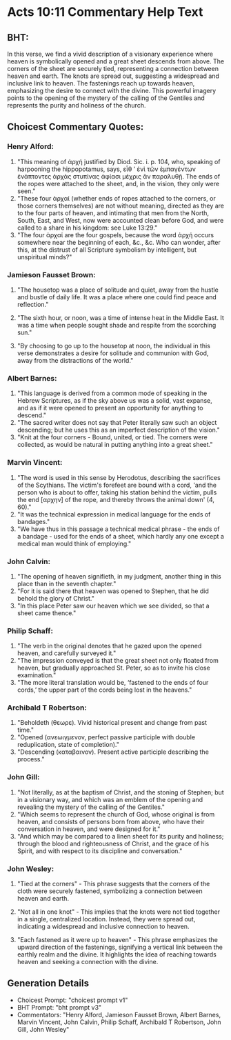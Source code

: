 # Acts 10:11 Commentary Help Text

## BHT:
In this verse, we find a vivid description of a visionary experience where heaven is symbolically opened and a great sheet descends from above. The corners of the sheet are securely tied, representing a connection between heaven and earth. The knots are spread out, suggesting a widespread and inclusive link to heaven. The fastenings reach up towards heaven, emphasizing the desire to connect with the divine. This powerful imagery points to the opening of the mystery of the calling of the Gentiles and represents the purity and holiness of the church.

## Choicest Commentary Quotes:
### Henry Alford:
1. "This meaning of ἀρχή justified by Diod. Sic. i. p. 104, who, speaking of harpooning the hippopotamus, says, εἶθ ʼ ἑνὶ τῶν ἐμπαγέντων ἐνάπτοντες ἀρχὰς στυπίνας ἀφίασι μέχρις ἂν παραλυθῇ. The ends of the ropes were attached to the sheet, and, in the vision, they only were seen."
2. "These four ἀρχαί (whether ends of ropes attached to the corners, or those corners themselves) are not without meaning, directed as they are to the four parts of heaven, and intimating that men from the North, South, East, and West, now were accounted clean before God, and were called to a share in his kingdom: see Luke 13:29."
3. "The four ἀρχαί are the four gospels, because the word ἀρχή occurs somewhere near the beginning of each, &c., &c. Who can wonder, after this, at the distrust of all Scripture symbolism by intelligent, but unspiritual minds?"

### Jamieson Fausset Brown:
1. "The housetop was a place of solitude and quiet, away from the hustle and bustle of daily life. It was a place where one could find peace and reflection." 

2. "The sixth hour, or noon, was a time of intense heat in the Middle East. It was a time when people sought shade and respite from the scorching sun." 

3. "By choosing to go up to the housetop at noon, the individual in this verse demonstrates a desire for solitude and communion with God, away from the distractions of the world."

### Albert Barnes:
1. "This language is derived from a common mode of speaking in the Hebrew Scriptures, as if the sky above us was a solid, vast expanse, and as if it were opened to present an opportunity for anything to descend."
2. "The sacred writer does not say that Peter literally saw such an object descending; but he uses this as an imperfect description of the vision."
3. "Knit at the four corners - Bound, united, or tied. The corners were collected, as would be natural in putting anything into a great sheet."

### Marvin Vincent:
1. "The word is used in this sense by Herodotus, describing the sacrifices of the Scythians. The victim's forefeet are bound with a cord, 'and the person who is about to offer, taking his station behind the victim, pulls the end [αρχην] of the rope, and thereby throws the animal down' (4, 60)."
2. "It was the technical expression in medical language for the ends of bandages."
3. "We have thus in this passage a technical medical phrase - the ends of a bandage - used for the ends of a sheet, which hardly any one except a medical man would think of employing."

### John Calvin:
1. "The opening of heaven signifieth, in my judgment, another thing in this place than in the seventh chapter."
2. "For it is said there that heaven was opened to Stephen, that he did behold the glory of Christ."
3. "In this place Peter saw our heaven which we see divided, so that a sheet came thence."

### Philip Schaff:
1. "The verb in the original denotes that he gazed upon the opened heaven, and carefully surveyed it." 
2. "The impression conveyed is that the great sheet not only floated from heaven, but gradually approached St. Peter, so as to invite his close examination."
3. "The more literal translation would be, ‘fastened to the ends of four cords,’ the upper part of the cords being lost in the heavens."

### Archibald T Robertson:
1. "Beholdeth (θεωρε). Vivid historical present and change from past time."
2. "Opened (ανεωιγμενον, perfect passive participle with double reduplication, state of completion)."
3. "Descending (καταβαινον). Present active participle describing the process."

### John Gill:
1. "Not literally, as at the baptism of Christ, and the stoning of Stephen; but in a visionary way, and which was an emblem of the opening and revealing the mystery of the calling of the Gentiles."
2. "Which seems to represent the church of God, whose original is from heaven, and consists of persons born from above, who have their conversation in heaven, and were designed for it."
3. "And which may be compared to a linen sheet for its purity and holiness; through the blood and righteousness of Christ, and the grace of his Spirit, and with respect to its discipline and conversation."

### John Wesley:
1. "Tied at the corners" - This phrase suggests that the corners of the cloth were securely fastened, symbolizing a connection between heaven and earth. 

2. "Not all in one knot" - This implies that the knots were not tied together in a single, centralized location. Instead, they were spread out, indicating a widespread and inclusive connection to heaven. 

3. "Each fastened as it were up to heaven" - This phrase emphasizes the upward direction of the fastenings, signifying a vertical link between the earthly realm and the divine. It highlights the idea of reaching towards heaven and seeking a connection with the divine.


## Generation Details
- Choicest Prompt: "choicest prompt v1"
- BHT Prompt: "bht prompt v3"
- Commentators: "Henry Alford, Jamieson Fausset Brown, Albert Barnes, Marvin Vincent, John Calvin, Philip Schaff, Archibald T Robertson, John Gill, John Wesley"
